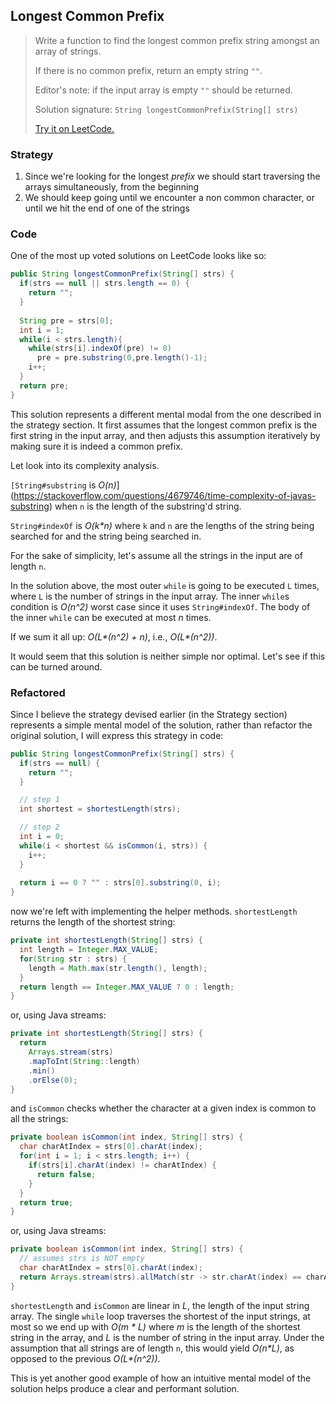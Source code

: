 ## Longest Common Prefix

> Write a function to find the longest common prefix string amongst an array of strings.
>
> If there is no common prefix, return an empty string `""`.
>
> Editor's note: if the input array is empty `""` should be returned.
>
> Solution signature: `String longestCommonPrefix(String[] strs) `
>
> [Try it on LeetCode.](https://leetcode.com/problems/longest-common-prefix/)



### Strategy

1. Since we're looking for the longest *prefix* we should start traversing the arrays simultaneously, from the beginning
2. We should keep going until we encounter a non common character, or until we hit the end of one of the strings



### Code

One of the most up voted solutions on LeetCode looks like so:

```java
public String longestCommonPrefix(String[] strs) {
  if(strs == null || strs.length == 0) {
    return "";
  }
  
  String pre = strs[0];
  int i = 1;
  while(i < strs.length){
    while(strs[i].indexOf(pre) != 0)
      pre = pre.substring(0,pre.length()-1);
    i++;
  }
  return pre;
}
```

This solution represents a different mental modal from the one described in the strategy section. It first assumes that the longest common prefix is the first string in the input array, and then adjusts this assumption iteratively by making sure it is indeed a common prefix.

Let look into its complexity analysis.

`[String#substring` is *O(n)*](https://stackoverflow.com/questions/4679746/time-complexity-of-javas-substring) when `n` is the length of the substring'd string. 

`String#indexOf` is *O(k\*n)* where `k` and `n` are the lengths of the string being searched for and the string being searched in.

For the sake of simplicity, let's assume all the strings in the input are of length `n`.

In the solution above, the most outer `while` is going to be executed `L` times, where `L` is the number of strings in the input array. The inner `while`s condition is *O(n^2)* worst case since it uses `String#indexOf`. The body of the inner `while` can be executed at most *n* times.

If we sum it all up: *O(L\*(n^2) + n)*, i.e.,  *O(L\*(n^2))*.

It would seem that this solution is neither simple nor optimal. Let's see if this can be turned around.



### Refactored

Since I believe the strategy devised earlier (in the Strategy section) represents a simple mental model of the solution, rather than refactor the original solution, I will express this strategy in code:

```java
public String longestCommonPrefix(String[] strs) {
  if(strs == null) {
    return "";
  }

  // step 1
  int shortest = shortestLength(strs);

  // step 2
  int i = 0;
  while(i < shortest && isCommon(i, strs)) {
    i++;
  }
  
  return i == 0 ? "" : strs[0].substring(0, i);
}
```

now we're left with implementing the helper methods. `shortestLength` returns the length of the shortest string:

```java
private int shortestLength(String[] strs) {
  int length = Integer.MAX_VALUE;
  for(String str : strs) {
    length = Math.max(str.length(), length);
  }
  return length == Integer.MAX_VALUE ? 0 : length;
}
```

or, using Java streams:

```java
private int shortestLength(String[] strs) {
  return 
    Arrays.stream(strs)
    .mapToInt(String::length)
    .min()
    .orElse(0);
}
```

and `isCommon` checks whether the character at a given index is common to all the strings:

```java
private boolean isCommon(int index, String[] strs) {
  char charAtIndex = strs[0].charAt(index);
  for(int i = 1; i < strs.length; i++) {
    if(strs[i].charAt(index) != charAtIndex) {
      return false;
    }
  }
  return true;
}
```

or, using Java streams:

```java
private boolean isCommon(int index, String[] strs) {
  // assumes strs is NOT empty
  char charAtIndex = strs[0].charAt(index);
  return Arrays.stream(strs).allMatch(str -> str.charAt(index) == charAtIndex);
}
```

`shortestLength` and `isCommon` are linear in *L*, the length of the input string array. The single `while` loop traverses the shortest of the input strings, at most so we end up with *O(m \* L)* where *m* is the length of the shortest string in the array, and *L* is the number of string in the input array. Under the assumption that all strings are of length `n`, this would yield *O(n\*L)*, as opposed to the previous *O(L\*(n^2))*.

This is yet another good example of how an intuitive mental model of the solution helps produce a clear and performant solution.